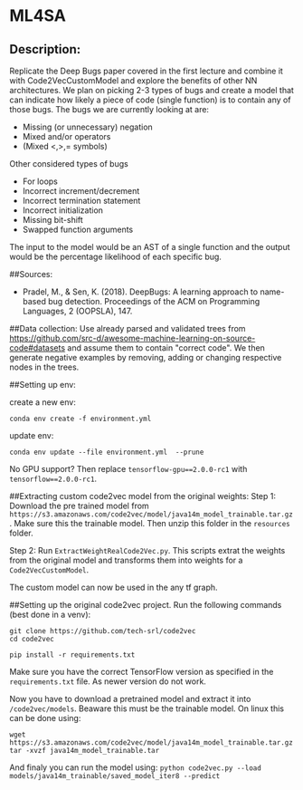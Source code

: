 # ML4SA

## Description: 
Replicate the Deep Bugs paper covered in the first lecture and combine it with Code2VecCustomModel and explore the benefits of other NN architectures. We plan on picking 2-3 types of bugs and create a model that can indicate how likely a piece of code (single function) is to contain any of those bugs. The bugs we are currently looking at are:

- Missing (or unnecessary) negation
- Mixed and/or operators
- (Mixed <,>,= symbols)

Other considered types of bugs

- For loops
- Incorrect increment/decrement
- Incorrect termination statement
- Incorrect initialization
- Missing bit-shift
- Swapped function arguments

The input to the model would be an AST of a single function and the output would be the percentage likelihood of each specific bug.

##Sources: 
- Pradel, M., & Sen, K. (2018). DeepBugs: A learning approach to name-based bug detection. Proceedings of the ACM on Programming Languages, 2 (OOPSLA), 147.

##Data collection: 
Use already parsed and validated trees from https://github.com/src-d/awesome-machine-learning-on-source-code#datasets and assume them to contain "correct code". We then generate negative examples by removing, adding or changing respective nodes in the trees.

##Setting up env:
 
 create a new env:
 
 `conda env create -f environment.yml`
 
 update env:
 
  `conda env update --file environment.yml  --prune`
  
  No GPU support? Then replace `tensorflow-gpu==2.0.0-rc1` with `tensorflow==2.0.0-rc1`.
  
##Extracting custom code2vec model from the original weights:
Step 1: Download the pre trained model from `https://s3.amazonaws.com/code2vec/model/java14m_model_trainable.tar.gz`.
Make sure this the trainable model. Then unzip this folder in the `resources` folder.

Step 2: Run `ExtractWeightRealCode2Vec.py`. This scripts extrat the weights from the original model and transforms them into weights for a `Code2VecCustomModel`.

The custom model can now be used in the any tf graph. 


##Setting up the original code2vec project.
Run the following commands (best done in a venv):
```
git clone https://github.com/tech-srl/code2vec
cd code2vec

pip install -r requirements.txt
```
Make sure you have the correct TensorFlow version as specified in the `requirements.txt` file. As newer version do not work.


Now you have to download a pretrained model and extract it into `/code2vec/models`. Beaware this must be the trainable model.
On linux this can be done using:
```
wget https://s3.amazonaws.com/code2vec/model/java14m_model_trainable.tar.gz
tar -xvzf java14m_model_trainable.tar
```

And finaly you can run the model using:
`python code2vec.py --load models/java14m_trainable/saved_model_iter8 --predict`